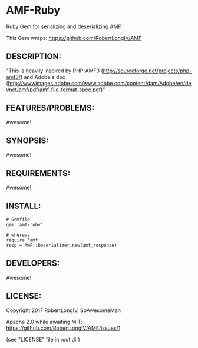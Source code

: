 # AMF-Ruby

Ruby Gem for serializing and deserializing AMF

This Gem wraps: https://github.com/RobertLongIV/AMF

## DESCRIPTION:

"This is heavily inspired by PHP-AMF3 (http://sourceforge.net/projects/php-amf3/) and Adobe's doc (http://wwwimages.adobe.com/www.adobe.com/content/dam/Adobe/en/devnet/amf/pdf/amf-file-format-spec.pdf)"

## FEATURES/PROBLEMS:

Awesome!

## SYNOPSIS:

Awesome!

## REQUIREMENTS:

Awesome!

## INSTALL:


```
# Gemfile
gem 'amf-ruby'
```

```
# wherevs
require 'amf'
resp = AMF::Deserializer.new(amf_response)
```

## DEVELOPERS:

Awesome!

## LICENSE:

Copyright 2017 RobertLongIV, SoAwesomeMan

Apache 2.0 while awaiting MIT: https://github.com/RobertLongIV/AMF/issues/1

(see "LICENSE" file in root dir)
